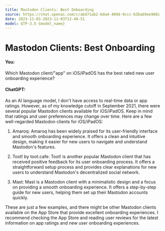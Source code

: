 ```yaml
---
title: Mastodon Clients: Best Onboarding
source: https://chat.openai.com/c/abd71ab2-6da4-409d-9ccc-63ba69ee968c
date: 2023-11-03-2023-11-03T12-49-51
model: GTP-3.5-{model_name}
---
```


# Mastodon Clients: Best Onboarding

#### You:
Which Mastodon client/"app" on iOS/iPadOS has the best rated new user onboarding experience?

#### ChatGPT:
As an AI language model, I don't have access to real-time data or app ratings. However, as of my knowledge cutoff in September 2021, there were several popular Mastodon clients available for iOS/iPadOS. Keep in mind that ratings and user preferences may change over time. Here are a few well-regarded Mastodon clients for iOS/iPadOS:

1. Amaroq: Amaroq has been widely praised for its user-friendly interface and smooth onboarding experience. It offers a clean and intuitive design, making it easier for new users to navigate and understand Mastodon's features.

2. Toot! by toot.cafe: Toot! is another popular Mastodon client that has received positive feedback for its user onboarding process. It offers a straightforward setup process and provides clear explanations for new users to understand Mastodon's decentralized social network.

3. Mast: Mast is a Mastodon client with a minimalistic design and a focus on providing a smooth onboarding experience. It offers a step-by-step guide for new users, helping them set up their Mastodon accounts quickly.

These are just a few examples, and there might be other Mastodon clients available on the App Store that provide excellent onboarding experiences. I recommend checking the App Store and reading user reviews for the latest information on app ratings and new user onboarding experiences.
